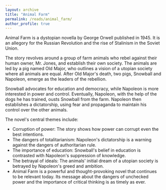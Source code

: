 ```yaml
---
layout: archive
title: "Animal Farm"
permalink: /reads/animal_farm/
author_profile: true
---
```

Animal Farm is a dystopian novella by George Orwell published in 1945. It is an allegory for the Russian Revolution and the rise of Stalinism in the Soviet Union.

The story revolves around a group of farm animals who rebel against their human owner, Mr. Jones, and establish their own society. The animals are led by a pig named Old Major, who outlines a vision of a utopian society where all animals are equal. After Old Major's death, two pigs, Snowball and Napoleon, emerge as the leaders of the rebellion.

Snowball advocates for education and democracy, while Napoleon is more interested in power and control. Eventually, Napoleon, with the help of the dogs he has trained, ousts Snowball from the farm. Napoleon then establishes a dictatorship, using fear and propaganda to maintain his control over the other animals.

The novel's central themes include:

- Corruption of power: The story shows how power can corrupt even the best intentions.
- The dangers of totalitarianism: Napoleon's dictatorship is a warning against the dangers of authoritarian rule.
- The importance of education: Snowball's belief in education is contrasted with Napoleon's suppression of knowledge.
- The betrayal of ideals: The animals' initial dream of a utopian society is betrayed by Napoleon's greed and ambition.
- Animal Farm is a powerful and thought-provoking novel that continues to be relevant today. Its message about the dangers of unchecked power and the importance of critical thinking is as timely as ever.
